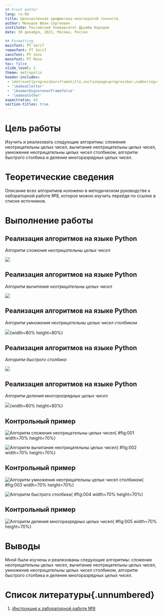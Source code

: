 ```yaml
---
## Front matter
lang: ru-RU
title: Целочисленная арифметика многократнй точности.
author: Меньшов Иван Сергеевич
institute: Российский Университет Дружбы Народов
date: 30 декабря, 2021, Москва, Россия

## Formatting
mainfont: PT Serif
romanfont: PT Serif
sansfont: PT Sans
monofont: PT Mono
toc: false
slide_level: 2
theme: metropolis
header-includes: 
 - \metroset{progressbar=frametitle,sectionpage=progressbar,numbering=fraction}
 - '\makeatletter'
 - '\beamer@ignorenonframefalse'
 - '\makeatother'
aspectratio: 43
section-titles: true
---
```


# Цель работы

Изучить и реализовать следующие алгоритмы: сложения неотрицательны целых чисел, 
вычитание неотрицательны целых чисел, умножение неотрицательны целых чисел столбиком,
алгоритм быстрого столбика и деление многоразрядных целых чисел.

# Теоретические сведения

Описание всех алгоритмов изложено в методическом руководстве к лабораторной работе №8,
которое можно изучить перейдя по ссылке в списке источников.

# Выполнение работы

## Реализация алгоритмов на языке Python

*Алгоритм сложения неотрицательны целых чисел*

![](image/001.PNG)

## Реализация алгоритмов на языке Python

*Алгоритм вычитания неотрицательны целых чисел*

![](image/002.PNG)

## Реализация алгоритмов на языке Python

*Алгоритм умножения неотрицательны целых чисел столбиком*

![](image/003.PNG){width=80% height=80%}

## Реализация алгоритмов на языке Python

*Алгоритм быстрого столбика*

![](image/004.PNG)

## Реализация алгоритмов на языке Python

*Алгоритм деления многоразрядных целых чисел*

![](image/005.PNG){width=80% height=80%}


## Контрольный пример

![Алгоритм сложения неотрицательны целых чисел](image/01.PNG){ #fig:001 width=70% height=70%}

![Алгоритм вычитания неотрицательны целых чисел](image/02.PNG){ #fig:002 width=70% height=70%}

## Контрольный пример

![Алгоритм умножения неотрицательны целых чисел столбиком](image/03.PNG){ #fig:003 width=70% height=70%}

![Алгоритм быстрого столбика](image/04.PNG){ #fig:004 width=70% height=70%}

## Контрольный пример

![Алгоритм деления многоразрядных целых чисел](image/05.PNG){ #fig:005 width=70% height=70%}

# Выводы

Мной были изучены и реализованы следующие алгоритмы: сложения неотрицательны целых чисел, 
вычитание неотрицательны целых чисел, умножение неотрицательны целых чисел столбиком,
алгоритм быстрого столбика и деление многоразрядных целых чисел.

# Список литературы{.unnumbered}

1. [Инструкция к лабораторной работе №8](https://esystem.rudn.ru/pluginfile.php/1283473/mod_folder/content/0/lab08.pdf?forcedownload=1)